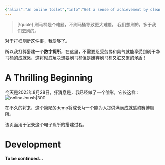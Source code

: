 ```yaml
---
{"alias":"An online toilet","info":"Get a sense of achievement by cleaning your toilet online","date":"2023-08-28T23:38","update":"2023-08-29T00:01","tags":["note/2023/08","note/life"],"id":"note20230828233847","dg-publish":true,"noteIcon":1,"permalink":"/notes/life/clean-your-toilet-online-get-the-achievement-in-feeling/","dgPassFrontmatter":true,"created":"2023-08-28T23:38","updated":"2023-08-29T00:01"}
---
```



> [!quote] 刷马桶是个难题，不刷马桶导致更大难题。
> 我们想刷的，多于我们去刷的。

对于打扫厕所这件事，我受够了。

所以我打算搭建一个**数字厕所**，在这里，不需要忍受劳累和臭气就能享受到刷干净马桶的成就感，这将彻底解决想要刷马桶但是嫌弃刷马桶又脏又累的矛盾！

# A Thrilling Beginning

今天是2023年8月28日，好消息是，我已经做了一个雏形，它长这样：
![online-brush|300](https://cdn.jsdelivr.net/gh/blleng/images/upload/202308282336011.gif)

在不久的将来，这个简陋的demo将成长为一个能为人提供满满成就感的赛博厕所。

该页面用于记录这个电子厕所的搭建过程。

# Development

**To be continued...**

